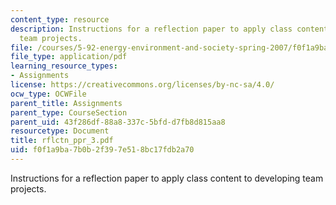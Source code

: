 ```yaml
---
content_type: resource
description: Instructions for a reflection paper to apply class content to developing
  team projects.
file: /courses/5-92-energy-environment-and-society-spring-2007/f0f1a9ba7b0b2f397e518bc17fdb2a70_rflctn_ppr_3.pdf
file_type: application/pdf
learning_resource_types:
- Assignments
license: https://creativecommons.org/licenses/by-nc-sa/4.0/
ocw_type: OCWFile
parent_title: Assignments
parent_type: CourseSection
parent_uid: 43f286df-88a8-337c-5bfd-d7fb8d815aa8
resourcetype: Document
title: rflctn_ppr_3.pdf
uid: f0f1a9ba-7b0b-2f39-7e51-8bc17fdb2a70
---
```

Instructions for a reflection paper to apply class content to developing team projects.